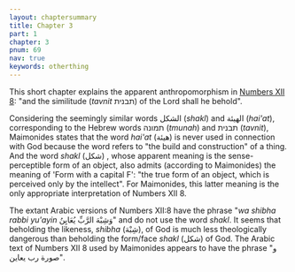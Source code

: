 ```yaml
---
layout: chaptersummary
title: Chapter 3
part: 1
chapter: 3
pnum: 69
nav: true
keywords: otherthing
---
```


This short chapter explains the apparent anthropomorphism in [Numbers XII 8](https://www.sefaria.org/Numbers.12.8): "and the similitude (_tavnit_ תבנית) of the Lord shall he behold".

Considering the seemingly similar words الشكل (_shakl_) and الهيئة (_hai'at_), corresponding to the Hebrew words תמונה (_tmunah_) and תבנית (_tavnit_), Maimonides states that the word _hai'at_ (هيئة) is never used in connection with God because the word refers to "the build and construction" of a thing. And the word _shakl_ (شكل) , whose apparent meaning is the sense-perceptible form of an object, also admits (according to Maimonides) the meaning of 'Form with a capital F': "the true form of an object, which is perceived only by the intellect". For Maimonides, this latter meaning is the only appropriate interpretation of Numbers XII 8. 

The extant Arabic versions of Numbers XII:8 have the phrase "_wa shibha rabbi yu'ayin_ وَشِبْهَ الرَّبِّ يُعَايِنُ" and do not use the word _shakl_. It seems that beholding the likeness, _shibha_ (شِبْهَ), of God is much less theologically dangerous than beholding the form/face _shakl_ (شكل) of God. The Arabic text of Numbers XII 8 used by Maimonides appears to have the phrase "و صورة رب يعاين". 
